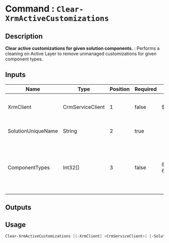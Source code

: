 ﻿# Command : `Clear-XrmActiveCustomizations` 

## Description

**Clear active customizations for given solution components.** : Performs a cleaning on Active Layer to remove unmanaged customizations for given component types.

## Inputs

Name|Type|Position|Required|Default|Description
----|----|--------|--------|-------|-----------
XrmClient|CrmServiceClient|1|false|$Global:XrmClient|Xrm connector initialized to target instance. Use latest one by default. (CrmServiceClient)
SolutionUniqueName|String|2|true||Solution unique name where to get components to clean.
ComponentTypes|Int32[]|3|false|@(26, 59, 60, 61, 62, 300)|Solution components types number to clean. (Default = 26, 59, 60, 61, 62, 300 = SavedQuery, SavedQueryVisualization, SystemForm, WebResource, SiteMap, Canvas App)

## Outputs

## Usage

```Powershell 
Clear-XrmActiveCustomizations [[-XrmClient] <CrmServiceClient>] [-SolutionUniqueName] <String> [[-ComponentTypes] <Int32[]>] [<CommonParameters>]
``` 



